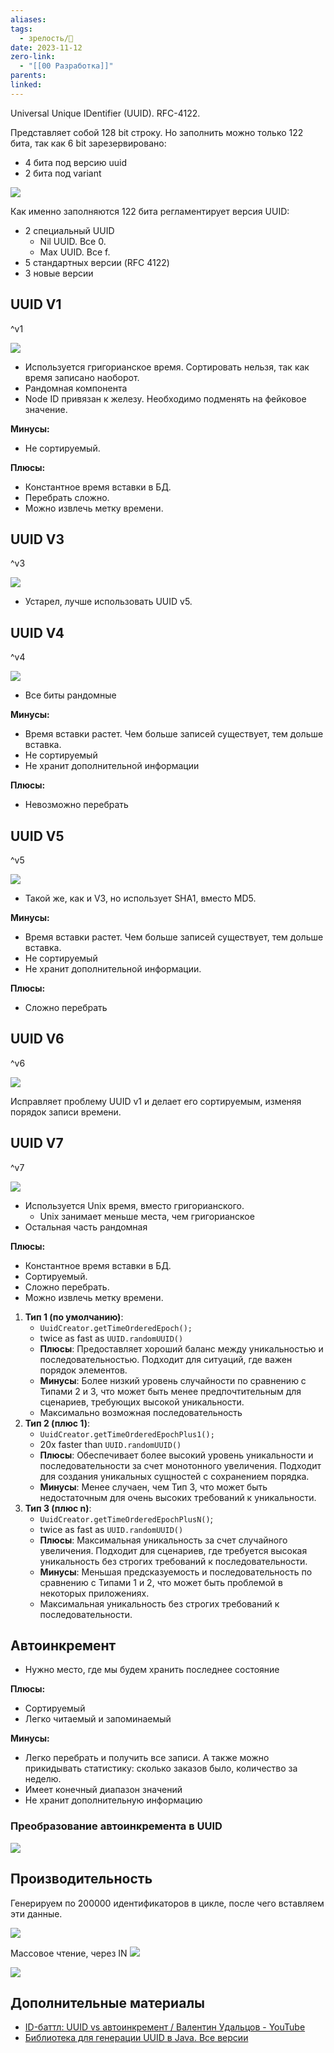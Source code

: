 ```yaml
---
aliases: 
tags:
  - зрелость/🌱
date: 2023-11-12
zero-link:
  - "[[00 Разработка]]"
parents: 
linked:
---
```

Universal Unique IDentifier (UUID). RFC-4122.

Представляет собой 128 bit строку. Но заполнить можно только 122 бита, так как 6 bit зарезервировано:
- 4 бита под версию uuid
- 2 бита под variant

![](Pasted%20image%2020231112132644.png)

Как именно заполняются 122 бита регламентирует версия UUID:
- 2 специальный UUID
	- Nil UUID. Все 0.
	- Max UUID. Все f.
- 5 стандартных версии (RFC 4122)
- 3 новые версии
## UUID V1
^v1

![](Pasted%20image%2020231112133236.png)
- Используется григорианское время. Сортировать нельзя, так как время записано наоборот.
- Рандомная компонента
- Node ID привязан к железу. Необходимо подменять на фейковое значение.

**Минусы:**
- Не сортируемый.

**Плюсы:**
- Константное время вставки в БД.
- Перебрать сложно.
- Можно извлечь метку времени.
## UUID V3
^v3

![](Pasted%20image%2020231112133916.png)
- Устарел, лучше использовать UUID v5.
## UUID V4
^v4

![](Pasted%20image%2020231112133824.png)
- Все биты рандомные

**Минусы:**
- Время вставки растет. Чем больше записей существует, тем дольше вставка.
- Не сортируемый
- Не хранит дополнительной информации

**Плюсы:**
- Невозможно перебрать
## UUID V5
^v5

![](Pasted%20image%2020231112134012.png)
- Такой же, как и V3, но использует SHA1, вместо MD5.

**Минусы:**
- Время вставки растет. Чем больше записей существует, тем дольше вставка.
- Не сортируемый
- Не хранит дополнительной информации.

**Плюсы:**
- Сложно перебрать
## UUID V6
^v6

![](Pasted%20image%2020231112133512.png)

Исправляет проблему UUID v1 и делает его сортируемым, изменяя порядок записи времени.
## UUID V7
^v7

![](Pasted%20image%2020231112133651.png)

- Используется Unix время, вместо григорианского.
	- Unix занимает меньше места, чем григорианское
- Остальная часть рандомная

**Плюсы:**
- Константное время вставки в БД.
- Сортируемый.
- Сложно перебрать.
- Можно извлечь метку времени.

1. **Тип 1 (по умолчанию)**:
    - `UuidCreator.getTimeOrderedEpoch();`
    - twice as fast as `UUID.randomUUID()`
    - **Плюсы**: Предоставляет хороший баланс между уникальностью и последовательностью. Подходит для ситуаций, где важен порядок элементов.
    - **Минусы**: Более низкий уровень случайности по сравнению с Типами 2 и 3, что может быть менее предпочтительным для сценариев, требующих высокой уникальности.
    - Максимально возможная последовательность
2. **Тип 2 (плюс 1)**:
    - `UuidCreator.getTimeOrderedEpochPlus1();`
    - 20x faster than `UUID.randomUUID()`
    - **Плюсы**: Обеспечивает более высокий уровень уникальности и последовательности за счет монотонного увеличения. Подходит для создания уникальных сущностей с сохранением порядка.
    - **Минусы**: Менее случаен, чем Тип 3, что может быть недостаточным для очень высоких требований к уникальности.
3. **Тип 3 (плюс n)**:
    - `UuidCreator.getTimeOrderedEpochPlusN()`;
    - twice as fast as `UUID.randomUUID()`
    - **Плюсы**: Максимальная уникальность за счет случайного увеличения. Подходит для сценариев, где требуется высокая уникальность без строгих требований к последовательности.
    - **Минусы**: Меньшая предсказуемость и последовательность по сравнению с Типами 1 и 2, что может быть проблемой в некоторых приложениях.
    - Максимальная уникальность без строгих требований к последовательности.

## Автоинкремент
- Нужно место, где мы будем хранить последнее состояние

**Плюсы:**
- Сортируемый
- Легко читаемый и запоминаемый

**Минусы:**
- Легко перебрать и получить все записи. А также можно прикидывать статистику: сколько заказов было, количество за неделю.
- Имеет конечный диапазон значений
- Не хранит дополнительную информацию
### Преобразование автоинкремента в UUID
![](Pasted%20image%2020231112135724.png)
## Производительность
Генерируем по 200000 идентификаторов в цикле, после чего вставляем эти данные.

![](Pasted%20image%2020231112141139.png)

Массовое чтение, через IN
![](Pasted%20image%2020231112141352.png)

![](Pasted%20image%2020231112141530.png)
## Дополнительные материалы
- [ID-баттл: UUID vs автоинкремент / Валентин Удальцов - YouTube](https://www.youtube.com/watch?v=Xr_SNd9LIng&t=1762s)
- [Библиотека для генерации UUID в Java. Все версии](https://github.com/f4b6a3/uuid-creator)